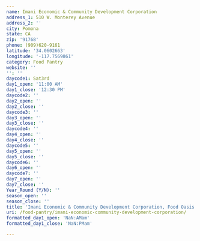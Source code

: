 ```yaml
---
name: Imani Economic & Community Development Corporation
address_1: 510 W. Monterey Avenue
address_2: ''
city: Pomona
state: CA
zip: '91768'
phone: (909)620-9161
latitude: '34.0602663'
longitude: '-117.7569861'
category: Food Pantry
website: ''
'': ''
daycode1: Sat3rd
day1_open: '11:00 AM'
day1_close: '12:30 PM'
daycode2: ''
day2_open: ''
day2_close: ''
daycode3: ''
day3_open: ''
day3_close: ''
daycode4: ''
day4_open: ''
day4_close: ''
daycode5: ''
day5_open: ''
day5_close: ''
daycode6: ''
day6_open: ''
daycode7: ''
day7_open: ''
day7_close: ''
Year_Round (Y/N): ''
season_open: ''
season_close: ''
title: 'Imani Economic & Community Development Corporation, Food Oasis Los Angeles'
uri: /food-pantry/imani-economic-community-development-corporation/
formatted_day1_open: 'NaN:AMam'
formatted_day1_close: 'NaN:PMam'

---
```

